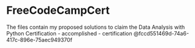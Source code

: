 # FreeCodeCampCert
The files contain my proposed solutions to claim the Data Analysis with Python Certification - accomplished - certification @fccd551469d-74a6-417c-896e-75aec949370f
